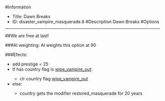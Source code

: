#Information
 - Title: Dawn Breaks
 - ID: disaster_vampire_masquerade.8
#Description
Dawn Breaks
#Options

___
##We are free at last!

###AI weighting:
AI weights this option at 90


###Efects:<ul><li>add prestige = 25</li><li>If has country flag is [wipe_vampire_out](../flags/wipe_vampire_out.md):</li><ul><li>clr country flag [wipe_vampire_out](../flags/wipe_vampire_out.md)</li></ul><li>else:</li><ul><li>country gets the modifier restored_masquerade for 20 years</li></ul></ul>
